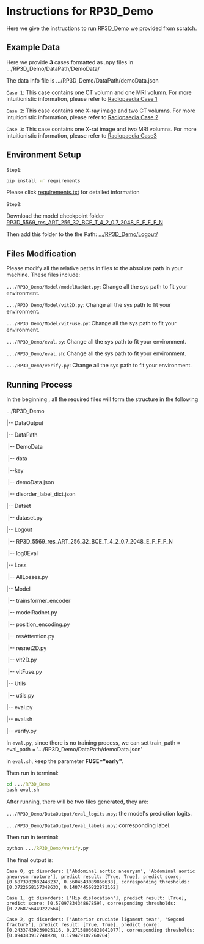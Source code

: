 # Instructions for RP3D_Demo

Here we give the instructions to run RP3D_Demo we provided from scratch.



## Example Data

Here we provide **3** cases formatted as .npy files in .../RP3D_Demo/DataPath/DemoData/

The data info file is .../RP3D_Demo/DataPath/demoData.json

`Case 1`: This case contains one CT volumn and one MRI volumn. For more intuitionistic information, please refer to [Radiopaedia Case 1](https://radiopaedia.org//cases/perforated-saccular-abdominal-aortic-aneurysm-1?lang=us)

`Case 2`: This case contains one X-ray image and two CT volumns. For more intuitionistic information, please refer to [Radiopaedia Case 2](https://radiopaedia.org//cases/hip-dislocation-inferior-1?lang=us)

`Case 3`: This case contains one X-rat image and two MRI volumns. For more intuitionistic information, please refer to [Radiopaedia Case3](https://radiopaedia.org//cases/segond-fracture-5?lang=us)



## Environment Setup

`Step1`: 

```cmd
pip install -r requirements
```

Please click [requirements.txt](https://github.com/qiaoyu-zheng/RP3D-Diag/blob/main/requirements.txt ) for detailed information

`Step2`:

Download the model checkpoint folder [RP3D_5569_res_ART_256_32_BCE_T_4_2_0.7_2048_E_F_F_F_N](https://huggingface.co/QiaoyuZheng/RP3D-DiagModel)

Then add this folder to the the Path: [.../RP3D_Demo/Logout/](https://github.com/qiaoyu-zheng/RP3D-Diag/tree/main/RP3D_Demo/Logout)



## Files Modification

Please modify all the relative paths in files to the absolute path in your machine. These files include:

`.../RP3D_Demo/Model/modelRadNet.py`: Change all the sys path to fit your environment.

`.../RP3D_Demo/Model/vit2D.py`: Change all the sys path to fit your environment.

`.../RP3D_Demo/Model/vitFuse.py`: Change all the sys path to fit your environment.

`.../RP3D_Demo/eval.py`: Change all the sys path to fit your environment.

`.../RP3D_Demo/eval.sh`: Change all the sys path to fit your environment.

`.../RP3D_Demo/verify.py`: Change all the sys path to fit your environment.



## Running Process

In the beginning , all the required files will form the structure in the following

.../RP3D_Demo

|-- DataOutput

|-- DataPath

​     |-- DemoData

​          |-- data

​	  |--key

​     |-- demoData.json

​     |-- disorder_label_dict.json

|-- Datset

​     |-- dataset.py

|-- Logout

​     |-- RP3D_5569_res_ART_256_32_BCE_T_4_2_0.7_2048_E_F_F_F_N

​     |-- log0Eval

|-- Loss

​     |-- AllLosses.py

|-- Model

​     |-- trainsformer_encoder

​     |-- modelRadnet.py

​     |-- position_encoding.py

​     |-- resAttention.py

​     |-- resnet2D.py

​     |-- vit2D.py

​     |-- vitFuse.py

|-- Utils

​     |-- utils.py

|-- eval.py

|-- eval.sh

|-- verify.py



In `eval.py`, since there is no training process, we can set train_path = eval_path = '.../RP3D_Demo/DataPath/demoData.json'

in `eval.sh`, keep the parameter **FUSE="early"**.

Then run in terminal:

```cmd
cd .../RP3D_Demo
bash eval.sh
```

After running, there will be two files generated, they are:

`.../RP3D_Demo/DataOutput/eval_logits.npy`: the model's prediction logits.

`.../RP3D_Demo/DataOutput/eval_labels.npy`: corresponding label.

Then run in terminal:

```cmd
python .../RP3D_Demo/verify.py
```

The final output is:

```
Case 0, gt disorders: ['Abdominal aortic aneurysm', 'Abdominal aortic aneurysm rupture'], predict result: [True, True], predict score: [0.6873902082443237, 0.5604543089866638], corresponding thresholds: [0.3722658157348633, 0.14874456822872162]

Case 1, gt disorders: ['Hip dislocation'], predict result: [True], predict score: [0.5709783434867859], corresponding thresholds: [0.2768756449222564]

Case 2, gt disorders: ['Anterior cruciate ligament tear', 'Segond fracture'], predict result: [True, True], predict score: [0.24337439239025116, 0.27158036828041077], corresponding thresholds: [0.094383917748928, 0.179479107260704]
```





